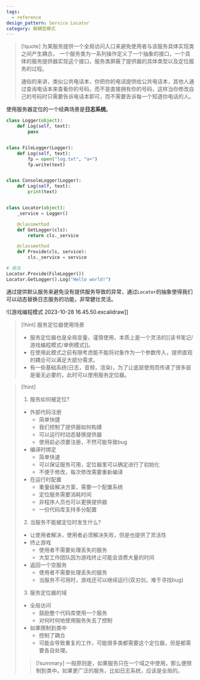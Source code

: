 ```yaml
---
tags:
  - reference
design_pattern: Service Locator
category: 解耦型模式
---
```

> [!quote]
> 为某服务提供一个全局访问入口来避免使用者与该服务具体实现类之间产生耦合。
> 一个服务类为一系列操作定义了一个抽象的接口，一个具体的服务提供器实现这个接口，服务类屏蔽了提供器的具体类型以及定位服务的过程。
>
> 通俗的来讲，类似公共电话本，你把你的电话提供给公共电话本，其他人通过查询电话本来查看你的号码，而不是直接拥有你的号码，这样当你修改自己的号码时只需要告诉电话本即可，而不需要告诉每一个知道你电话的人。

使用服务器定位的一个经典场景是**日志系统**。

```python
class Logger(object):
	def Log(self, text):
		pass


class FileLogger(Logger):
	def Log(self, text):
		fp = open("log.txt", "a+")
		fp.write(text)


class ConsoleLogger(Logger):
	def Log(self, text):
		print(text)


class Locator(object):
	_service = Logger()

	@classmethod
	def GetLogger(cls):
		return cls._service

	@classmethod
	def Provide(cls, service):
		cls._service = service

# 用法
Locator.Provide(FileLogger())
Locator.GetLogger().Log("Hello world!")
```

通过提供默认服务来避免没有提供服务导致的异常，通过`Locator`的抽象使得我们可以动态替换日志服务的功能，非常健壮灵活。

![[游戏编程模式 2023-10-28 16.45.50.excalidraw]]

> [!hint] 服务定位器使用场景
> - 服务定位器也是全局变量，谨慎使用，本质上是一个灵活的[[读书笔记/游戏编程模式/单例模式]]。
> - 在使用此模式之前有限考虑能不能将对象作为一个参数传入，提供直观的耦合可以满足大部分需求。
> - 有一些基础系统(日志，音频，渲染)，为了让底层使用而传递了很多层是毫无必要的，此时可以使用服务定位器。

> [!hint]
> 1. 服务如何被定位?
>	- 外部代码注册
>		- 简单快捷
>		- 我们控制了提供器如何构建
>		- 可以运行时动态替换提供器
>		- 使用前必须要注册，不然可能导致bug
>	- 编译时绑定
>		- 简单快速
>		- 可以保证服务可用，定位器里可以确定进行了初始化
>		- 不便于修改，每次修改需要重新编译
>	- 在运行时配置
>		- 重量级解决方案，需要一个配置系统
>		- 定位服务需要消耗时间
>		- 非程序人员也可以更换提供器
>		- 一份代码库支持多分配置
> 2. 当服务不能被定位时发生什么?
>	- 让使用者解决，使用者必须解决失败，但是也提供了灵活性
>	- 终止游戏
>		- 使用者不需要处理丢失的服务
>		- 大型工作团队因为游戏终止可能会浪费大量的时间
>	- 返回一个空服务
>		- 使用者不需要处理丢失的服务
>		- 当服务不可用时，游戏还可以继续运行(双刃剑，难于寻找bug)
> 3. 服务定位器的域
>	- 全局访问
>		- 鼓励整个代码库使用一个服务
>		- 对何时何地使用服务失去了控制
>	- 如果限制到类中
>		- 控制了耦合
>		- 可能会导致重复的工作，可能很多类都需要这个定位器，但是都需要各自处理。
>
> > [!summary]
> > 一般原则是，如果服务只在一个域之中使用，那么便限制到类中。如果更广泛的服务，比如日志系统，应该是全局的。